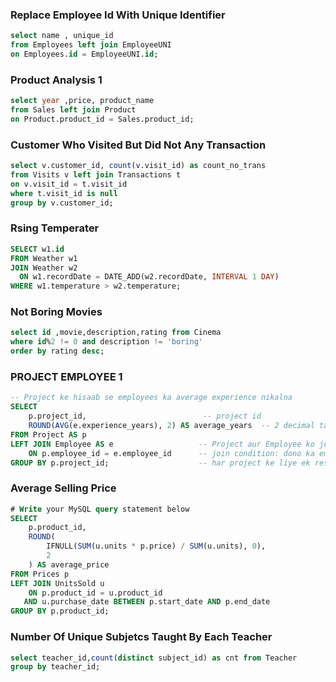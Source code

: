 ### Replace Employee Id With Unique Identifier
```sql
select name , unique_id 
from Employees left join EmployeeUNI
on Employees.id = EmployeeUNI.id;
```
### Product Analysis 1
```sql
select year ,price, product_name
from Sales left join Product 
on Product.product_id = Sales.product_id;
```
### Customer Who Visited But Did Not Any Transaction
```sql
select v.customer_id, count(v.visit_id) as count_no_trans
from Visits v left join Transactions t 
on v.visit_id = t.visit_id
where t.visit_id is null 
group by v.customer_id;
```
### Rsing Temperater
```sql
SELECT w1.id
FROM Weather w1
JOIN Weather w2
  ON w1.recordDate = DATE_ADD(w2.recordDate, INTERVAL 1 DAY)
WHERE w1.temperature > w2.temperature;
```
### Not Boring Movies
```sql
select id ,movie,description,rating from Cinema
where id%2 != 0 and description != 'boring' 
order by rating desc;
```

### PROJECT EMPLOYEE 1
```sql
-- Project ke hisaab se employees ka average experience nikalna
SELECT 
    p.project_id,                          -- project id
    ROUND(AVG(e.experience_years), 2) AS average_years  -- 2 decimal tak average
FROM Project AS p
LEFT JOIN Employee AS e                   -- Project aur Employee ko join karna
    ON p.employee_id = e.employee_id      -- join condition: dono ka employee_id match
GROUP BY p.project_id;                    -- har project ke liye ek result row
```
### Average Selling Price
```sql
# Write your MySQL query statement below
SELECT 
    p.product_id,
    ROUND(
        IFNULL(SUM(u.units * p.price) / SUM(u.units), 0),
        2
    ) AS average_price
FROM Prices p
LEFT JOIN UnitsSold u
    ON p.product_id = u.product_id
   AND u.purchase_date BETWEEN p.start_date AND p.end_date
GROUP BY p.product_id;
```
### Number Of Unique Subjetcs Taught By Each Teacher
```sql
select teacher_id,count(distinct subject_id) as cnt from Teacher
group by teacher_id;
```
